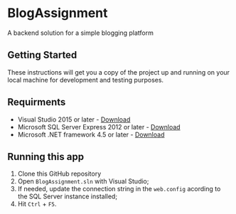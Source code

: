 # BlogAssignment
 A backend solution for a simple blogging platform

## Getting Started

These instructions will get you a copy of the project up and running on your local machine for development and testing purposes. 

## Requirments

* Visual Studio 2015 or later - [Download](https://www.microsoft.com/en-us/download/details.aspx?id=30682)
* Microsoft SQL Server Express 2012 or later - [Download](https://www.microsoft.com/en-us/download/details.aspx?id=29062)
* Microsoft .NET framework 4.5 or later - [Download](https://www.microsoft.com/en-us/download/details.aspx?id=30653)

## Running this app

1. Clone this GitHub repository
2. Open `BlogAssignment.sln` with Visual Studio;
3. If needed, update the connection string in the `web.config` acording to the SQL Server instance installed;   
4. Hit `Ctrl` + `F5`.

